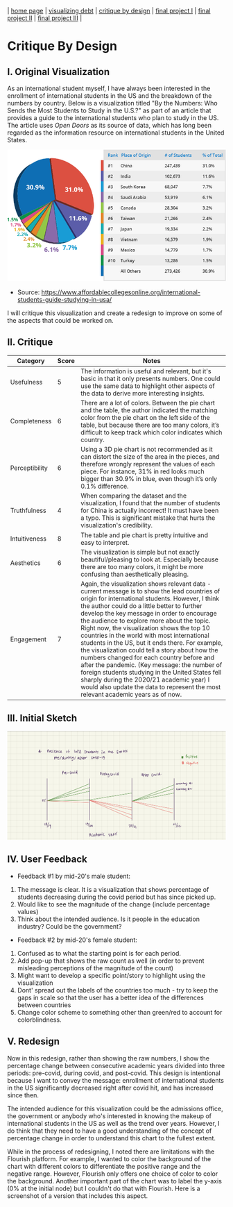 | [home page](https://cmustudent.github.io/tswd-portfolio-templates/) | [visualizing debt](visualizing-government-debt) | [critique by design](critique-by-design) | [final project I](final-project-part-one) | [final project II](final-project-part-two) | [final project III](final-project-part-three) |

# Critique By Design

## I. Original Visualization
As an international student myself, I have always been interested in the enrollment of international students in the US and the breakdown of the numbers by country. Below is a visualization titled "By the Numbers: Who Sends the Most Students to Study in the U.S.?" as part of an article that provides a guide to the international students who plan to study in the US. The article uses _Open Doors_ as its source of data, which has long been regarded as the information resource on international students in the United States. 

![Original Visualization](study-in-the-US.png)
- Source: https://www.affordablecollegesonline.org/international-students-guide-studying-in-usa/

I will critique this visualization and create a redesign to improve on some of the aspects that could be worked on.

## II. Critique

| Category       | Score | Notes |
| -------------- | ----- | ----- |
| Usefulness     |   5   | The information is useful and relevant, but it's basic in that it only presents numbers. One could use the same data to highlight other aspects of the data to derive more interesting insights. |
| Completeness   |   6   | There are a lot of colors. Between the pie chart and the table, the author indicated the matching color from the pie chart on the left side of the table, but because there are too many colors, it’s difficult to keep track which color indicates which country. |
| Perceptibility |   6   | Using a 3D pie chart is not recommended as it can distort the size of the area in the pieces, and therefore wrongly represent the values of each piece. For instance, 31% in red looks much bigger than 30.9% in blue, even though it’s only 0.1% difference. |
| Truthfulness   |   4   | When comparing the dataset and the visualization, I found that the number of students for China is actually incorrect! It must have been a typo. This is significant mistake that hurts the visualization's credibility. |
| Intuitiveness  |   8   | The table and pie chart is pretty intuitive and easy to interpret. |
| Aesthetics     |   6   | The visualization is simple but not exactly beautiful/pleasing to look at. Especially because there are too many colors, it might be more confusing than aesthetically pleasing. |
| Engagement     |   7   | Again, the visualization shows relevant data - current message is to show the lead countries of origin for international students. However, I think the author could do a little better to further develop the key message in order to encourage the audience to explore more about the topic. Right now, the visualization shows the top 10 countries in the world with most international students in the US, but it ends there. For example, the visualization could tell a story about how the numbers changed for each country before and after the pandemic. (Key message: the number of foreign students studying in the United States fell sharply during the 2020/21 academic year) I would also update the data to represent the most relevant academic years as of now. |

## III. Initial Sketch
![Sketch](sketch.jpg)

## IV. User Feedback
- Feedback #1 by mid-20's male student:
1) The message is clear. It is a visualization that shows percentage of students decreasing during the covid period but has since picked up.
2) Would like to see the magnitude of the change (include percentage values)
3) Think about the intended audience. Is it people in the education industry? Could be the government?

- Feedback #2 by mid-20's female student:
1) Confused as to what the starting point is for each period.
2) Add pop-up that shows the raw count as well (in order to prevent misleading perceptions of the magnitude of the count)
3) Might want to develop a specific point/story to highlight using the visualization
4) Dont' spread out the labels of the countries too much - try to keep the gaps in scale so that the user has a better idea of the differences between countries
5) Change color scheme to something other than green/red to account for colorblindness.  
  
## V. Redesign
<div class="flourish-embed flourish-slope" data-src="visualisation/15067570"><script src="https://public.flourish.studio/resources/embed.js"></script></div>

Now in this redesign, rather than showing the raw numbers, I show the percentage change between consecutive academic years divided into three periods: pre-covid, during covid, and post-covid. This design is intentional because I want to convey the message: enrollment of international students in the US significantly decreased right after covid hit, and has increased since then. 

The intended audience for this visualization could be the admissions office, the government or anybody who's interested in knowing the makeup of international students in the US as well as the trend over years. However, I do think that they need to have a good understanding of the concept of percentage change in order to understand this chart to the fullest extent.

While in the process of redesigning, I noted there are limitations with the Flourish platform. For example, I wanted to color the background of the chart with different colors to differentiate the positive range and the negative range. However, Flourish only offers one choice of color to color the background. Another important part of the chart was to label the y-axis (0% at the initial node) but I couldn't do that with Flourish. Here is a screenshot of a version that includes this aspect. 
